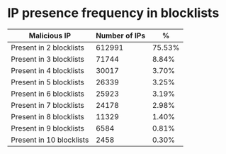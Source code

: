 # IP presence frequency in blocklists
| Malicious IP | Number of IPs | % |
|----|----|----|
| Present in 2 blocklists | 612991 | 75.53% |
| Present in 3 blocklists | 71744 | 8.84% |
| Present in 4 blocklists | 30017 | 3.70% |
| Present in 5 blocklists | 26339 | 3.25% |
| Present in 6 blocklists | 25923 | 3.19% |
| Present in 7 blocklists | 24178 | 2.98% |
| Present in 8 blocklists | 11329 | 1.40% |
| Present in 9 blocklists | 6584 | 0.81% |
| Present in 10 blocklists | 2458 | 0.30% |
